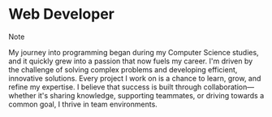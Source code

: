 # Web Developer

> [!NOTE]
> My journey into programming began during my Computer Science studies, and it quickly grew into a passion that now fuels my career. I'm driven by the challenge of solving complex problems and developing efficient, innovative solutions. Every project I work on is a chance to learn, grow, and refine my expertise. I believe that success is built through collaboration—whether it's sharing knowledge, supporting teammates, or driving towards a common goal, I thrive in team environments.
